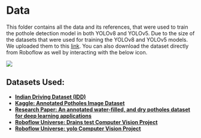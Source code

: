 # Data

This folder contains all the data and its references, that were used to train the pothole detection model in both YOLOv8 and YOLOv5.
Due to the size of the datasets that were used for training the YOLOv8 and YOLOv5 models. We uploaded them to this [link](https://drive.google.com/drive/folders/1SXLfr6Z3cu56cafJaXDAw7A6ucYI1b9O?usp=sharing). You can also download the dataset directly from Roboflow as well by interacting with the below icon.

<a href="https://universe.roboflow.com/intel-unnati-training-program/pothole-detection-bqu6s">
    <img src="https://app.roboflow.com/images/download-dataset-badge.svg"></img>
</a>


## **Datasets Used:**
* [**Indian Driving Dataset (IDD)**](https://idd.insaan.iiit.ac.in/) 
* [**Kaggle: Annotated Potholes Image Dataset**](https://www.kaggle.com/datasets/chitholian/annotated-potholes-dataset) 
* [**Research Paper: An annotated water-filled, and dry potholes dataset for deep learning applications**](https://data.mendeley.com/datasets/tp95cdvgm8/1) 
* [**Roboflow Universe: Drains test Computer Vision Project**](https://universe.roboflow.com/knu-yy8w4/drains-test) 
* [**Roboflow Universe: yolo Computer Vision Project**](https://universe.roboflow.com/yeotu/yolo-lbdar)
